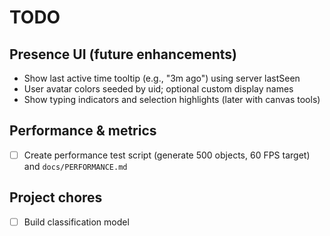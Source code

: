 # TODO

## Presence UI (future enhancements)
- Show last active time tooltip (e.g., "3m ago") using server lastSeen
- User avatar colors seeded by uid; optional custom display names
- Show typing indicators and selection highlights (later with canvas tools)

## Performance & metrics
- [ ] Create performance test script (generate 500 objects, 60 FPS target) and `docs/PERFORMANCE.md`

## Project chores
- [ ] Build classification model